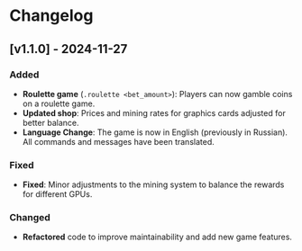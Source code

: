 # Changelog

## [v1.1.0] - 2024-11-27
### Added
- **Roulette game** (`.roulette <bet_amount>`): Players can now gamble coins on a roulette game.
- **Updated shop**: Prices and mining rates for graphics cards adjusted for better balance.
- **Language Change**: The game is now in English (previously in Russian). All commands and messages have been translated.
  
### Fixed
- **Fixed**: Minor adjustments to the mining system to balance the rewards for different GPUs.

### Changed
- **Refactored** code to improve maintainability and add new game features.
